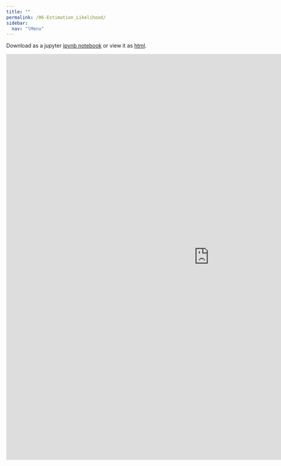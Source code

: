 ```yaml
---
title: ""
permalink: /06-Estimation_Likelihood/
sidebar:
  nav: "lMenu"
---
```


Download as a jupyter [ipynb notebook](https://datascience-intro.github.io/1MS041-2022/notebooks/06-Estimation_Likelihood.ipynb) or view it as [html](https://datascience-intro.github.io/1MS041-2022/notebooks/06-Estimation_Likelihood.html).

<iframe src="https://datascience-intro.github.io/1MS041-2022/notebooks/06-Estimation_Likelihood.html" width="1080" height="1080" frameborder="0"></iframe>

    